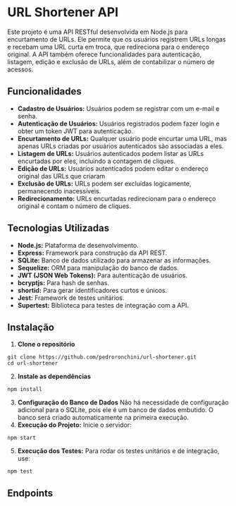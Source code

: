 # URL Shortener API
Este projeto é uma API RESTful desenvolvida em Node.js para encurtamento de URLs. Ele permite que os usuários registrem URLs longas e recebam uma URL curta em troca, que redireciona para o endereço original. A API também oferece funcionalidades para autenticação, listagem, edição e exclusão de URLs, além de contabilizar o número de acessos.

## Funcionalidades
* **Cadastro de Usuários:** Usuários podem se registrar com um e-mail e senha.
* **Autenticação de Usuários:** Usuários registrados podem fazer login e obter um token JWT para autenticação.
* **Encurtamento de URLs:** Qualquer usuário pode encurtar uma URL, mas apenas URLs criadas por usuários autenticados são associadas a eles.
* **Listagem de URLs:** Usuários autenticados podem listar as URLs encurtadas por eles, incluindo a contagem de cliques.
* **Edição de URLs:** Usuários autenticados podem editar o endereço original das URLs que criaram
* **Exclusão de URLs:** URLs podem ser excluídas logicamente, permanecendo inacessíveis.
* **Redirecionamento:** URLs encurtadas redirecionam para o endereço original e contam o número de cliques.

## Tecnologias Utilizadas
* **Node.js:** Plataforma de desenvolvimento.
* **Express:** Framework para construção da API REST.
* **SQLite:** Banco de dados utilizado para armazenar as informações.
* **Sequelize:** ORM para manipulação do banco de dados.
* **JWT (JSON Web Tokens):** Para autenticação de usuários.
* **bcryptjs:** Para hash de senhas.
* **shortid:** Para gerar identificadores curtos e únicos.
* **Jest:** Framework de testes unitários.
* **Supertest:** Biblioteca para testes de integração com a API.

## Instalação
1. **Clone o repositório**
```
git clone https://github.com/pedroronchini/url-shortener.git
cd url-shortener
```
2. **Instale as dependências**
```
npm install
```
3. **Configuração do Banco de Dados**
Não há necessidade de configuração adicional para o SQLite, pois ele é um banco de dados embutido. O banco será criado automaticamente na primeira execução.
4. **Execução do Projeto:**
Inicie o servidor:
```
npm start
```
5. **Execução dos Testes:**
Para rodar os testes unitários e de integração, use:
```
npm test
```

## Endpoints
